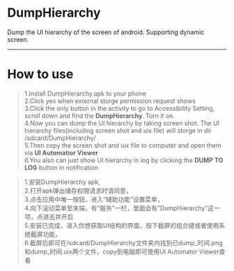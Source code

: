 # DumpHierarchy
Dump the UI hierarchy of the screen of android.
Supporting dynamic screen.


-------------------------
# How to use

> 1.Install DumpHierarchy.apk to your phone  
> 2.Click yes when external storge permission request shows  
> 3.Click the only button in the activity to go to Accessibility Setting, scroll down and find the **DumpHierarchy**. Turn it on.  
> 4.Now you can dump the UI hierarchy by taking screen shot. The UI hierarchy files(including screen shot and uix file) will storge in dir /sdcard/DumpHierarchy/  
> 5.Then copy the screen shot and uix file to computer and open them via **UI Automatior Viewer**  
> 6.You also can just show UI hierarchy in log by clicking the **DUMP TO LOG** button in notification  

> 1.安装DumpHierarchy apk,  
> 2.打开apk弹出储存权限请求时请同意，  
> 3.点击应用中唯一按钮，进入“辅助功能”设置菜单，  
> 4.向下滚动菜单至末端，有“服务”一栏，里面会有“DumpHierarchy”这一项，点进去并开启  
> 5.安装已完成，进入你想获取UI结构的界面，按下截屏的组合键或者使用系统截屏功能，  
> 6.截屏后即可在/sdcard/DumpHierarchy文件夹内找到已dump_时间.png和dump_时间.uix两个文件，copy到电脑即可使用UI Automator Viewer查看  
